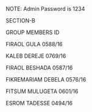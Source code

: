 NOTE: Admin Password is 1234

SECTION-B

GROUP MEMBERS               ID

FIRAOL GULA                 0588/16

KALEB DEREJE                0769/16

FIRAOL BESHADA              0587/16

FIKREMARIAM DEBELA          0576/16

FITSUM MULUGETA             0601/16

ESROM TADESSE               0494/16

